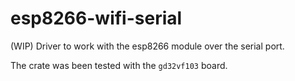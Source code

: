 # esp8266-wifi-serial

(WIP) Driver to work with the esp8266 module over the serial port.

The crate was been tested with the `gd32vf103` board.
